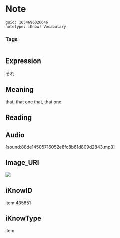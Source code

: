 # Note
```
guid: 1654696026646
notetype: iKnow! Vocabulary
```

### Tags
```
```

## Expression
それ

## Meaning
that, that one
that, that one

## Reading


## Audio
[sound:88de14505716052e8fc8b61d809d2843.mp3]

## Image_URI
<img src="fefcf8b5fc45942801a9a5c4645228a0.jpg">

## iKnowID
item:435851

## iKnowType
item
